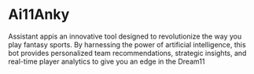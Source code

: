 # Ai11Anky
Assistant appis an innovative tool designed to revolutionize the way you play fantasy sports. By harnessing the power of artificial intelligence, this bot provides personalized team recommendations, strategic insights, and real-time player analytics to give you an edge in the Dream11
